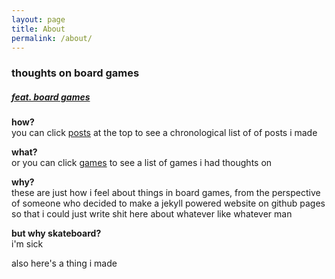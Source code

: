 ```yaml
---
layout: page
title: About
permalink: /about/
---
```


### thoughts on board games

##### <a href="https://www.instagram.com/ddrguyen/"> feat. board games </a>

**how?**  
you can click [posts](/blog/) at the top to see a chronological list of of posts i made

**what?**  
or you can click [games](/blog/games/) to see a list of games i had thoughts on

**why?**  
these are just how i feel about things in board games, from the perspective of someone who decided to make a jekyll powered website on github pages so that i could just write shit here about whatever like whatever man


**but why skateboard?**  
i'm sick

also here's a thing i made  
<script src="{{ site.baseurl }}{% link assets/js/grandcarnivalrandomizer.js %}" </script>
